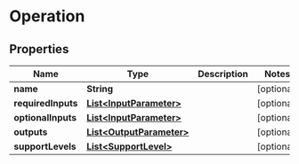 
# Operation

## Properties
Name | Type | Description | Notes
------------ | ------------- | ------------- | -------------
**name** | **String** |  |  [optional]
**requiredInputs** | [**List&lt;InputParameter&gt;**](InputParameter.md) |  |  [optional]
**optionalInputs** | [**List&lt;InputParameter&gt;**](InputParameter.md) |  |  [optional]
**outputs** | [**List&lt;OutputParameter&gt;**](OutputParameter.md) |  |  [optional]
**supportLevels** | [**List&lt;SupportLevel&gt;**](SupportLevel.md) |  |  [optional]



